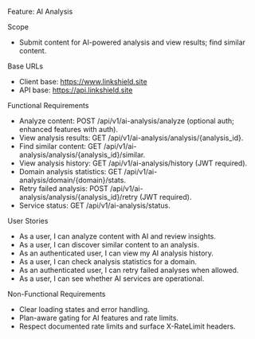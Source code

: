 Feature: AI Analysis

Scope
- Submit content for AI-powered analysis and view results; find similar content.

Base URLs
- Client base: https://www.linkshield.site
- API base: https://api.linkshield.site

Functional Requirements
- Analyze content: POST /api/v1/ai-analysis/analyze (optional auth; enhanced features with auth).
- View analysis results: GET /api/v1/ai-analysis/analysis/{analysis_id}.
- Find similar content: GET /api/v1/ai-analysis/analysis/{analysis_id}/similar.
- View analysis history: GET /api/v1/ai-analysis/history (JWT required).
- Domain analysis statistics: GET /api/v1/ai-analysis/domain/{domain}/stats.
- Retry failed analysis: POST /api/v1/ai-analysis/analysis/{analysis_id}/retry (JWT required).
- Service status: GET /api/v1/ai-analysis/status.

User Stories
- As a user, I can analyze content with AI and review insights.
- As a user, I can discover similar content to an analysis.
- As an authenticated user, I can view my AI analysis history.
- As a user, I can check analysis statistics for a domain.
- As an authenticated user, I can retry failed analyses when allowed.
- As a user, I can see whether AI services are operational.

Non-Functional Requirements
- Clear loading states and error handling.
- Plan-aware gating for AI features and rate limits.
- Respect documented rate limits and surface X-RateLimit headers.